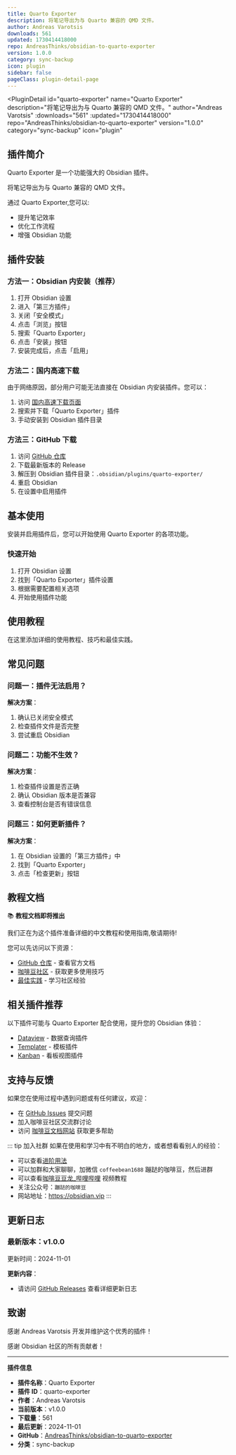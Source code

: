 ```yaml
---
title: Quarto Exporter
description: 将笔记导出为与 Quarto 兼容的 QMD 文件。
author: Andreas Varotsis
downloads: 561
updated: 1730414418000
repo: AndreasThinks/obsidian-to-quarto-exporter
version: 1.0.0
category: sync-backup
icon: plugin
sidebar: false
pageClass: plugin-detail-page
---
```


<PluginDetail
  id="quarto-exporter"
  name="Quarto Exporter"
  description="将笔记导出为与 Quarto 兼容的 QMD 文件。"
  author="Andreas Varotsis"
  :downloads="561"
  :updated="1730414418000"
  repo="AndreasThinks/obsidian-to-quarto-exporter"
  version="1.0.0"
  category="sync-backup"
  icon="plugin"
>

<!-- AUTO_GENERATED_START -->
## 插件简介

Quarto Exporter 是一个功能强大的 Obsidian 插件。

将笔记导出为与 Quarto 兼容的 QMD 文件。

通过 Quarto Exporter,您可以:

- 提升笔记效率
- 优化工作流程
- 增强 Obsidian 功能

<!-- AUTO_GENERATED_END -->

<!-- AUTO_GENERATED_START -->
## 插件安装

### 方法一：Obsidian 内安装（推荐）

1. 打开 Obsidian 设置
2. 进入「第三方插件」
3. 关闭「安全模式」
4. 点击「浏览」按钮
5. 搜索「Quarto Exporter」
6. 点击「安装」按钮
7. 安装完成后，点击「启用」

### 方法二：国内高速下载

由于网络原因，部分用户可能无法直接在 Obsidian 内安装插件。您可以：

1. 访问 [国内高速下载页面](/zh/documentation/obsidian-plugins-download.html)
2. 搜索并下载「Quarto Exporter」插件
3. 手动安装到 Obsidian 插件目录

### 方法三：GitHub 下载

1. 访问 [GitHub 仓库](https://github.com/AndreasThinks/obsidian-to-quarto-exporter)
2. 下载最新版本的 Release
3. 解压到 Obsidian 插件目录：`.obsidian/plugins/quarto-exporter/`
4. 重启 Obsidian
5. 在设置中启用插件

## 基本使用

安装并启用插件后，您可以开始使用 Quarto Exporter 的各项功能。

### 快速开始

1. 打开 Obsidian 设置
2. 找到「Quarto Exporter」插件设置
3. 根据需要配置相关选项
4. 开始使用插件功能

<!-- AUTO_GENERATED_END -->

<!-- CUSTOM_CONTENT_START:tutorial -->
## 使用教程

在这里添加详细的使用教程、技巧和最佳实践。

<!-- CUSTOM_CONTENT_END:tutorial -->

<!-- SHARED_CONTENT_START -->
## 常见问题

### 问题一：插件无法启用？

**解决方案**：
1. 确认已关闭安全模式
2. 检查插件文件是否完整
3. 尝试重启 Obsidian

### 问题二：功能不生效？

**解决方案**：
1. 检查插件设置是否正确
2. 确认 Obsidian 版本是否兼容
3. 查看控制台是否有错误信息

### 问题三：如何更新插件？

**解决方案**：
1. 在 Obsidian 设置的「第三方插件」中
2. 找到「Quarto Exporter」
3. 点击「检查更新」按钮

## 教程文档

📚 **教程文档即将推出**

我们正在为这个插件准备详细的中文教程和使用指南,敬请期待!

您可以先访问以下资源：
- [GitHub 仓库](https://github.com/AndreasThinks/obsidian-to-quarto-exporter) - 查看官方文档
- [咖啡豆社区](/zh/bases/) - 获取更多使用技巧
- [最佳实践](/zh/best-practices/) - 学习社区经验

## 相关插件推荐

以下插件可能与 Quarto Exporter 配合使用，提升您的 Obsidian 体验：

- [Dataview](/zh/plugins/dataview.html) - 数据查询插件
- [Templater](/zh/plugins/templater-obsidian.html) - 模板插件
- [Kanban](/zh/plugins/obsidian-kanban.html) - 看板视图插件

## 支持与反馈

如果您在使用过程中遇到问题或有任何建议，欢迎：

- 在 [GitHub Issues](https://github.com/AndreasThinks/obsidian-to-quarto-exporter/issues) 提交问题
- 加入咖啡豆社区交流群讨论
- 访问 [咖啡豆文档网站](https://obsidian.vip) 获取更多帮助

::: tip 加入社群
如果在使用和学习中有不明白的地方，或者想看看别人的经验：
- 可以查看[进阶用法](/zh/advanced)
- 可以加群和大家聊聊，加微信 `coffeebean1688` 蹦跶的咖啡豆，然后进群
- 可以查看[咖啡豆豆龙_哔哩哔哩](https://space.bilibili.com/618777356) 视频教程
- 关注公众号：`蹦跶的咖啡豆`
- 网站地址：https://obsidian.vip
:::
<!-- SHARED_CONTENT_END -->

<!-- AUTO_GENERATED_START -->
## 更新日志

### 最新版本：v1.0.0

更新时间：2024-11-01

**更新内容**：
- 请访问 [GitHub Releases](https://github.com/AndreasThinks/obsidian-to-quarto-exporter/releases) 查看详细更新日志

## 致谢

感谢 Andreas Varotsis 开发并维护这个优秀的插件！

感谢 Obsidian 社区的所有贡献者！

---

**插件信息**
- **插件名称**：Quarto Exporter
- **插件 ID**：quarto-exporter
- **作者**：Andreas Varotsis
- **当前版本**：v1.0.0
- **下载量**：561
- **最后更新**：2024-11-01
- **GitHub**：[AndreasThinks/obsidian-to-quarto-exporter](https://github.com/AndreasThinks/obsidian-to-quarto-exporter)
- **分类**：sync-backup
<!-- AUTO_GENERATED_END -->

</PluginDetail>

